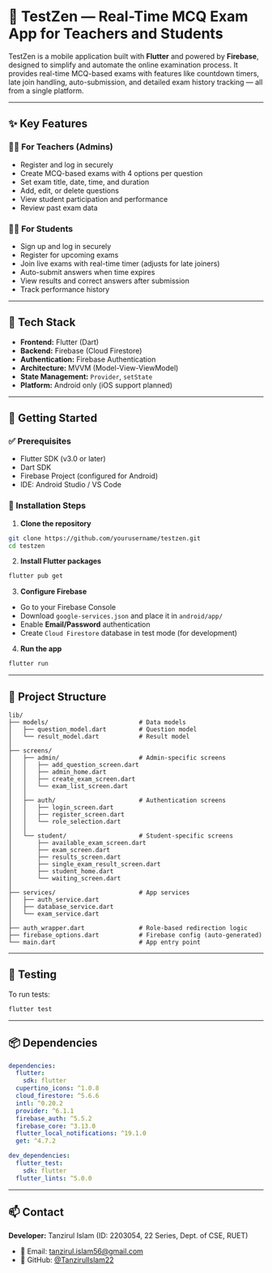# 🧪 TestZen — Real-Time MCQ Exam App for Teachers and Students

TestZen is a mobile application built with **Flutter** and powered by **Firebase**, designed to simplify and automate the online examination process. It provides real-time MCQ-based exams with features like countdown timers, late join handling, auto-submission, and detailed exam history tracking — all from a single platform.

---

## ✨ Key Features

### 👨‍🏫 For Teachers (Admins)

* Register and log in securely
* Create MCQ-based exams with 4 options per question
* Set exam title, date, time, and duration
* Add, edit, or delete questions
* View student participation and performance
* Review past exam data

### 👩‍🎓 For Students

* Sign up and log in securely
* Register for upcoming exams
* Join live exams with real-time timer (adjusts for late joiners)
* Auto-submit answers when time expires
* View results and correct answers after submission
* Track performance history

---

## 🔧 Tech Stack

* **Frontend:** Flutter (Dart)
* **Backend:** Firebase (Cloud Firestore)
* **Authentication:** Firebase Authentication
* **Architecture:** MVVM (Model-View-ViewModel)
* **State Management:** `Provider`, `setState`
* **Platform:** Android only (iOS support planned)

---

## 🚀 Getting Started

### ✅ Prerequisites

* Flutter SDK (v3.0 or later)
* Dart SDK
* Firebase Project (configured for Android)
* IDE: Android Studio / VS Code

### 🔨 Installation Steps

1. **Clone the repository**

```bash
git clone https://github.com/yourusername/testzen.git
cd testzen
```

2. **Install Flutter packages**

```bash
flutter pub get
```

3. **Configure Firebase**

* Go to your Firebase Console
* Download `google-services.json` and place it in `android/app/`
* Enable **Email/Password** authentication
* Create `Cloud Firestore` database in test mode (for development)

4. **Run the app**

```bash
flutter run
```

---

## 📁 Project Structure

```
lib/
├── models/                         # Data models
│   ├── question_model.dart         # Question model
│   └── result_model.dart           # Result model
│
├── screens/
│   ├── admin/                      # Admin-specific screens
│   │   ├── add_question_screen.dart
│   │   ├── admin_home.dart
│   │   ├── create_exam_screen.dart
│   │   └── exam_list_screen.dart
│   │
│   ├── auth/                       # Authentication screens
│   │   ├── login_screen.dart
│   │   ├── register_screen.dart
│   │   └── role_selection.dart
│   │
│   └── student/                    # Student-specific screens
│       ├── available_exam_screen.dart
│       ├── exam_screen.dart
│       ├── results_screen.dart
│       ├── single_exam_result_screen.dart
│       ├── student_home.dart
│       └── waiting_screen.dart
│
├── services/                       # App services
│   ├── auth_service.dart
│   ├── database_service.dart
│   └── exam_service.dart
│
├── auth_wrapper.dart               # Role-based redirection logic
├── firebase_options.dart           # Firebase config (auto-generated)
└── main.dart                       # App entry point

```

---

## 🧪 Testing

To run tests:

```bash
flutter test
```

---

## 📦 Dependencies

```yaml
dependencies:
  flutter:
    sdk: flutter
  cupertino_icons: ^1.0.8
  cloud_firestore: ^5.6.6
  intl: ^0.20.2
  provider: ^6.1.1
  firebase_auth: ^5.5.2
  firebase_core: ^3.13.0
  flutter_local_notifications: ^19.1.0
  get: ^4.7.2

dev_dependencies:
  flutter_test:
    sdk: flutter
  flutter_lints: ^5.0.0
```

---

## 📫 Contact

**Developer:** Tanzirul Islam (ID: 2203054, 22 Series, Dept. of CSE, RUET)
* 📧 Email: [tanzirul.islam56@gmail.com](mailto:tanzirul.islam56@gmail.com)
* 🔗 GitHub: [@TanzirulIslam22](https://github.com/TanzirulIslam22)



